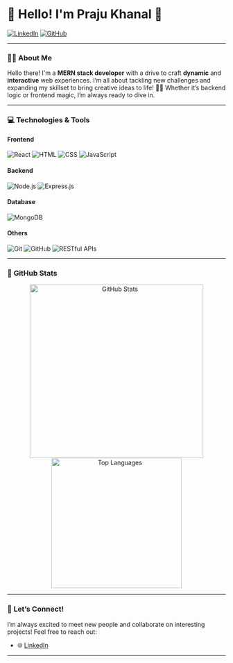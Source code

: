 # 🌸 Hello! I'm **Praju Khanal** 🌸

[![LinkedIn](https://img.shields.io/badge/LinkedIn-Connect-blue?style=flat-square&logo=linkedin&logoColor=white&link=https://www.linkedin.com/in/praju-khanal-a66062180/)](https://www.linkedin.com/in/praju-khanal-a66062180/)
[![GitHub](https://img.shields.io/badge/GitHub-Follow-lightgrey?style=flat-square&logo=github&logoColor=white&link=https://github.com/Praju2002/)](https://github.com/Praju2002/)

---

### 👩‍💻 About Me

Hello there! I'm a **MERN stack developer** with a drive to craft **dynamic** and **interactive** web experiences. I’m all about tackling new challenges and expanding my skillset to bring creative ideas to life! 🎨✨ Whether it’s backend logic or frontend magic, I’m always ready to dive in. 

---

### 💻 **Technologies & Tools**

#### **Frontend**
![React](https://img.shields.io/badge/-React-blueviolet?style=flat-square&logo=react)
![HTML](https://img.shields.io/badge/-HTML-E34F26?style=flat-square&logo=html5&logoColor=white)
![CSS](https://img.shields.io/badge/-CSS-1572B6?style=flat-square&logo=css3&logoColor=white)
![JavaScript](https://img.shields.io/badge/-JavaScript-F7DF1E?style=flat-square&logo=javascript&logoColor=black)

#### **Backend**
![Node.js](https://img.shields.io/badge/-Node.js-339933?style=flat-square&logo=node.js&logoColor=white)
![Express.js](https://img.shields.io/badge/-Express.js-404D59?style=flat-square)

#### **Database**
![MongoDB](https://img.shields.io/badge/-MongoDB-47A248?style=flat-square&logo=mongodb&logoColor=white)

#### **Others**
![Git](https://img.shields.io/badge/-Git-F05032?style=flat-square&logo=git&logoColor=white)
![GitHub](https://img.shields.io/badge/-GitHub-181717?style=flat-square&logo=github&logoColor=white)
![RESTful APIs](https://img.shields.io/badge/-REST%20APIs-ff69b4?style=flat-square&logo=api&logoColor=white)

---

### 🌟 **GitHub Stats**

<p align="center">
  <img src="https://github-readme-stats.vercel.app/api?username=Praju2002&show_icons=true&theme=radical" alt="GitHub Stats" width="400"/>
  <img src="https://github-readme-stats.vercel.app/api/top-langs/?username=Praju2002&layout=compact&theme=radical" alt="Top Languages" width="300"/>
</p>

---

### 🌈 **Let’s Connect!**

I’m always excited to meet new people and collaborate on interesting projects! Feel free to reach out:

- 🌐 [LinkedIn](https://www.linkedin.com/in/praju-khanal-a66062180/)

---
